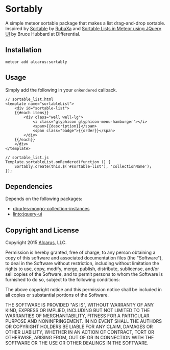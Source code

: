 # Sortably
A simple meteor sortable package that makes a list drag-and-drop sortable. Inspired by [Sortable](https://github.com/RubaXa/Sortable/tree/master/meteor) by [RubaXa](https://github.com/RubaXa) and [Sortable Lists in Meteor using JQuery UI](http://blog.differential.com/sortable-lists-in-meteor-using-jquery-ui/) by Bruce Hubbard at Differential.

## Installation
```
meteor add alcarus:sortably
```


## Usage
Simply add the following in your `onRendered` callback.
```
// sortable_list.html
<template name="sortableList">
	<div id="sortable-list">
	{{#each items}}
		<div class="well well-lg">
			<i class="glyphicon glyphicon-menu-hamburger"></i>
			<span>{{description}}</span>
			<span class="badge">{{order}}</span>
		</div>
	{{/each}}
	</div>
</template>

// sortable_list.js
Template.sortableList.onRendered(function () {
	Sortably.create(this.$('#sortable-list'), 'collectionName');
});
```


## Dependencies
Depends on the following packages:
* [dburles:mongo-collection-instances](https://atmospherejs.com/dburles/mongo-collection-instances)
* [linto:jquery-ui](https://atmospherejs.com/linto/jquery-ui)


## Copyright and License
Copyright 2015 [Alcarus](https://www.alcarus.com), LLC. 

Permission is hereby granted, free of charge, to any person obtaining a copy of this software and associated documentation files (the "Software"), to deal in the Software without restriction, including without limitation the rights to use, copy, modify, merge, publish, distribute, sublicense, and/or sell copies of the Software, and to permit persons to whom the Software is furnished to do so, subject to the following conditions:

The above copyright notice and this permission notice shall be included in all copies or substantial portions of the Software.

THE SOFTWARE IS PROVIDED "AS IS", WITHOUT WARRANTY OF ANY KIND, EXPRESS OR IMPLIED, INCLUDING BUT NOT LIMITED TO THE WARRANTIES OF MERCHANTABILITY, FITNESS FOR A PARTICULAR PURPOSE AND NONINFRINGEMENT. IN NO EVENT SHALL THE AUTHORS OR COPYRIGHT HOLDERS BE LIABLE FOR ANY CLAIM, DAMAGES OR OTHER LIABILITY, WHETHER IN AN ACTION OF CONTRACT, TORT OR OTHERWISE, ARISING FROM, OUT OF OR IN CONNECTION WITH THE SOFTWARE OR THE USE OR OTHER DEALINGS IN THE SOFTWARE.